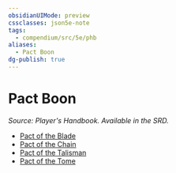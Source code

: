 ```yaml
---
obsidianUIMode: preview
cssclasses: json5e-note
tags:
  - compendium/src/5e/phb
aliases:
  - Pact Boon
dg-publish: true
---
```

# Pact Boon
*Source: Player's Handbook. Available in the SRD.* 

- [Pact of the Blade](/Admin/CLI/optional-features/pact-of-the-blade.md)
- [Pact of the Chain](/Admin/CLI/optional-features/pact-of-the-chain.md)
- [Pact of the Talisman](/Admin/CLI/optional-features/pact-of-the-talisman-tce.md)
- [Pact of the Tome](/Admin/CLI/optional-features/pact-of-the-tome.md)